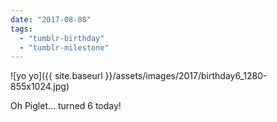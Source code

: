 ```yaml
---
date: "2017-08-08"
tags: 
  - "tumblr-birthday"
  - "tumblr-milestone"
---
```


![yo yo]({{ site.baseurl }}/assets/images/2017/birthday6_1280-855x1024.jpg)

Oh Piglet… turned 6 today!
